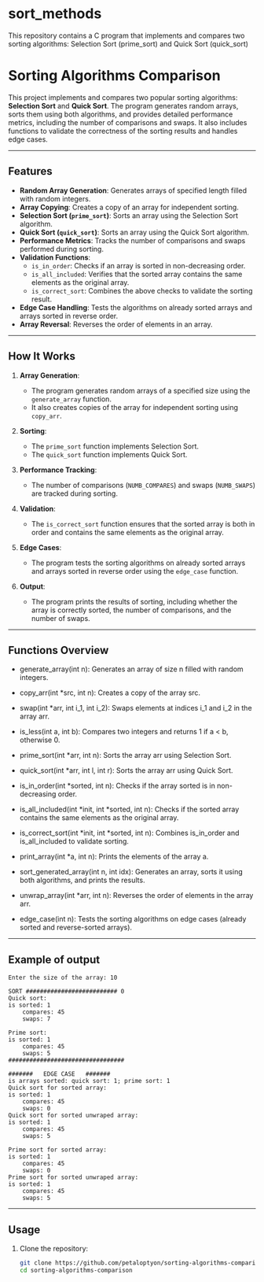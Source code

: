 # sort_methods
This repository contains a C program that implements and compares two sorting algorithms: Selection Sort (prime_sort) and Quick Sort (quick_sort)



# Sorting Algorithms Comparison

This project implements and compares two popular sorting algorithms: **Selection Sort** and **Quick Sort**. The program generates random arrays, sorts them using both algorithms, and provides detailed performance metrics, including the number of comparisons and swaps. It also includes functions to validate the correctness of the sorting results and handles edge cases.

---

## Features

- **Random Array Generation**: Generates arrays of specified length filled with random integers.
- **Array Copying**: Creates a copy of an array for independent sorting.
- **Selection Sort (`prime_sort`)**: Sorts an array using the Selection Sort algorithm.
- **Quick Sort (`quick_sort`)**: Sorts an array using the Quick Sort algorithm.
- **Performance Metrics**: Tracks the number of comparisons and swaps performed during sorting.
- **Validation Functions**:
  - `is_in_order`: Checks if an array is sorted in non-decreasing order.
  - `is_all_included`: Verifies that the sorted array contains the same elements as the original array.
  - `is_correct_sort`: Combines the above checks to validate the sorting result.
- **Edge Case Handling**: Tests the algorithms on already sorted arrays and arrays sorted in reverse order.
- **Array Reversal**: Reverses the order of elements in an array.

---

## How It Works

1. **Array Generation**:
   - The program generates random arrays of a specified size using the `generate_array` function.
   - It also creates copies of the array for independent sorting using `copy_arr`.

2. **Sorting**:
   - The `prime_sort` function implements Selection Sort.
   - The `quick_sort` function implements Quick Sort.

3. **Performance Tracking**:
   - The number of comparisons (`NUMB_COMPARES`) and swaps (`NUMB_SWAPS`) are tracked during sorting.

4. **Validation**:
   - The `is_correct_sort` function ensures that the sorted array is both in order and contains the same elements as the original array.

5. **Edge Cases**:
   - The program tests the sorting algorithms on already sorted arrays and arrays sorted in reverse order using the `edge_case` function.

6. **Output**:
   - The program prints the results of sorting, including whether the array is correctly sorted, the number of comparisons, and the number of swaps.

---

## Functions Overview

 - generate_array(int n): Generates an array of size n filled with random integers.

 - copy_arr(int *src, int n): Creates a copy of the array src.

 - swap(int *arr, int i_1, int i_2): Swaps elements at indices i_1 and i_2 in the array arr.

 - is_less(int a, int b): Compares two integers and returns 1 if a < b, otherwise 0.

 - prime_sort(int *arr, int n): Sorts the array arr using Selection Sort.

 - quick_sort(int *arr, int l, int r): Sorts the array arr using Quick Sort.

 - is_in_order(int *sorted, int n): Checks if the array sorted is in non-decreasing order.

 - is_all_included(int *init, int *sorted, int n): Checks if the sorted array contains the same elements as the original array.

 - is_correct_sort(int *init, int *sorted, int n): Combines is_in_order and is_all_included to validate sorting.

 - print_array(int *a, int n): Prints the elements of the array a.

 - sort_generated_array(int n, int idx): Generates an array, sorts it using both algorithms, and prints the results.

 - unwrap_array(int *arr, int n): Reverses the order of elements in the array arr.

 - edge_case(int n): Tests the sorting algorithms on edge cases (already sorted and reverse-sorted arrays).

---

## Example of output
```
Enter the size of the array: 10

SORT ########################## 0
Quick sort:
is sorted: 1
    compares: 45
    swaps: 7

Prime sort:
is sorted: 1
    compares: 45
    swaps: 5
#################################

#######   EDGE CASE   #######
is arrays sorted: quick sort: 1; prime sort: 1
Quick sort for sorted array:
is sorted: 1
    compares: 45
    swaps: 0
Quick sort for sorted unwraped array:
is sorted: 1
    compares: 45
    swaps: 5

Prime sort for sorted array:
is sorted: 1
    compares: 45
    swaps: 0
Prime sort for sorted unwraped array:
is sorted: 1
    compares: 45
    swaps: 5
```

---

## Usage

1. Clone the repository:
   ```bash
   git clone https://github.com/petaloptyon/sorting-algorithms-comparison.git
   cd sorting-algorithms-comparison
